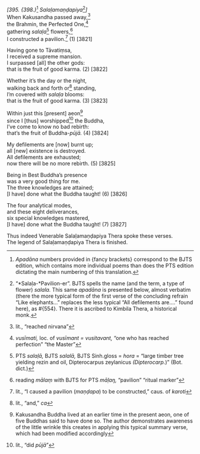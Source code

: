 *\[395. {398.}*[^1] *Salaḷamaṇḍapiya*[^2]*\]*  
When Kakusandha passed away,[^3]  
the Brahmin, the Perfected One,[^4]  
gathering *salaḷa*[^5] flowers,[^6]  
I constructed a pavilion.[^7] (1) \[3821\]

Having gone to Tāvatiṃsa,  
I received a supreme mansion.  
I surpassed \[all\] the other gods:  
that is the fruit of good karma. (2) \[3822\]

Whether it’s the day or the night,  
walking back and forth or[^8] standing,  
I’m covered with *salaḷa* blooms:  
that is the fruit of good karma. (3) \[3823\]

Within just this \[present\] aeon[^9]  
since I \[thus\] worshipped[^10] the Buddha,  
I’ve come to know no bad rebirth:  
that’s the fruit of Buddha-*pūjā.* (4) \[3824\]

My defilements are \[now\] burnt up;  
all \[new\] existence is destroyed.  
All defilements are exhausted;  
now there will be no more rebirth. (5) \[3825\]

Being in Best Buddha’s presence  
was a very good thing for me.  
The three knowledges are attained;  
\[I have\] done what the Buddha taught! (6) \[3826\]

The four analytical modes,  
and these eight deliverances,  
six special knowledges mastered,  
\[I have\] done what the Buddha taught! (7) \[3827\]

Thus indeed Venerable Salaḷamaṇḍapiya Thera spoke these verses.  
The legend of Salaḷamaṇḍapiya Thera is finished.  
[^1]: *Apadāna* numbers provided in {fancy brackets} correspond to the
    BJTS edition, which contains more individual poems than does the PTS
    edition dictating the main numbering of this translation.  
[^2]: “*Salaḷa-*Pavilion-er”. BJTS spells the name (and the term, a type
    of flower) *salala.* This same *apadāna* is presented below, almost
    verbatim (there the more typical form of the first verse of the
    concluding refrain “Like elephants...” replaces the less typical
    “All defilements are....” found here), as \#{554}. There it is
    ascribed to Kimbila Thera, a historical monk.  
[^3]: lit., “reached nirvana”  
[^4]: *vusīmati,* loc. of *vusīmant = vusitavant,* “one who has reached
    perfection” “the Master”  
[^5]: PTS *salaḷā,* BJTS *salalā,* BJTS Sinh.gloss = *hora* = “large
    timber tree yielding rezin and oil, Dipterocarpus zeylanicus
    *(Dipterocarp.*)” (Bot. dict.)  
[^6]: reading *mālaṃ* with BJTS for PTS *māḷaŋ,* “pavilion” “ritual
    marker”  
[^7]: lit., “I caused a pavilion (*maṇḍapa*) to be constructed,” caus.
    of *karoti*  
[^8]: lit., “and,” *ca*  
[^9]: Kakusandha Buddha lived at an earlier time in the present aeon,
    one of five Buddhas said to have done so. The author demonstrates
    awareness of the little wrinkle this creates in applying this
    typical summary verse, which had been modified accordingly  
[^10]: lit., “did *pūjā*”
